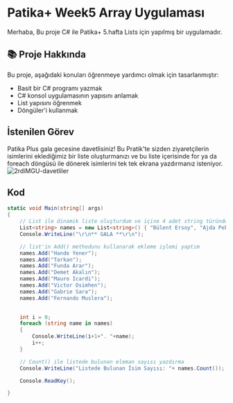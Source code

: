 # Patika+ Week5 Array Uygulaması
Merhaba,
Bu proje C# ile Patika+ 5.hafta Lists için yapılmış bir uygulamadır.

## 📚 Proje Hakkında
Bu proje, aşağıdaki konuları öğrenmeye yardımcı olmak için tasarlanmıştır:
- Basit bir C# programı yazmak
- C# konsol uygulamasının yapısını anlamak
- List yapısını öğrenmek
- Döngüler'i kullanmak


## İstenilen Görev
Patika Plus gala gecesine davetlisiniz!
Bu Pratik'te sizden ziyaretçilerin isimlerini eklediğimiz bir liste oluşturmanızı ve bu liste içerisinde for ya da foreach döngüsü ile dönerek isimlerini tek tek ekrana yazdırmanız isteniyor.
![2rdiMGU-davetliler](https://github.com/user-attachments/assets/ff98583f-1ceb-4079-b84a-25ca4833b838)


## Kod 
```csharp
static void Main(string[] args)
{
    // List ile dinamik liste oluşturdum ve içine 4 adet string türünde veri girdim.
    List<string> names = new List<string>() { "Bülent Ersoy", "Ajda Pekkan", "Ebru Gündeş", "Hadise" };
    Console.WriteLine("\r\n** GALA **\r\n");

    // list'in Add() methodunu kullanarak ekleme işlemi yaptım
    names.Add("Hande Yener");
    names.Add("Tarkan");
    names.Add("Funda Arar");
    names.Add("Demet Akalın");
    names.Add("Mauro Icardi");
    names.Add("Victor Osimhen");
    names.Add("Gabrie Sara");
    names.Add("Fernando Muslera");

    
    int i = 0;
    foreach (string name in names)
    {
        Console.WriteLine(i+1+". "+name);
        i++;
    }

    // Count() ile listede bulunan eleman sayısı yazdırma
    Console.WriteLine("Listede Bulunan İsim Sayısı: "+ names.Count());

    Console.ReadKey();

}
```





